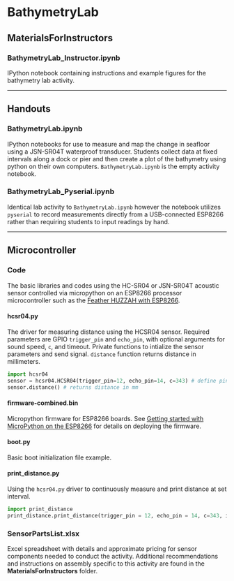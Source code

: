 # BathymetryLab
## **MaterialsForInstructors**
### BathymetryLab_Instructor.ipynb
IPython notebook containing instructions and example figures for the bathymetry lab activity.
___
## **Handouts**
### BathymetryLab.ipynb
IPython notebooks for use to measure and map the change in seafloor using a JSN-SR04T waterproof transducer.  Students collect data at fixed intervals along a dock or pier and then create a plot of the bathymetry using python on their own computers. `BathymetryLab.ipynb` is the empty activity notebook.

### BathymetryLab_Pyserial.ipynb
Identical lab activity to `BathymetryLab.ipynb` however the notebook utilizes `pyserial` to record measurements directly from a USB-connected ESP8266 rather than requiring students to input readings by hand.
___
## **Microcontroller**
### Code
The basic libraries and codes using the HC-SR04 or JSN-SR04T acoustic sensor controlled via micropython on an ESP8266 processor microcontroller such as the [Feather HUZZAH with ESP8266](https://www.adafruit.com/product/2821).

####  hcsr04.py
The driver for measuring distance using the HCSR04 sensor.  Required parameters are GPIO `trigger_pin` and `echo_pin`, with optional arguments for sound speed, `c`, and timeout. Private functions to intialize the sensor parameters and send signal.  `distance` function returns distance in millimeters.
```python
import hcsr04
sensor = hcsr04.HCSR04(trigger_pin=12, echo_pin=14, c=343) # define pins and speed of sound
sensor.distance() # returns distance in mm
```

#### firmware-combined.bin
Micropython firmware for ESP8266 boards. See [Getting started with MicroPython on the ESP8266](https://docs.micropython.org/en/latest/esp8266/tutorial/intro.html) for details on deploying the firmware.

#### boot.py
Basic boot initialization file example.

#### print_distance.py
Using the `hcsr04.py` driver to continuously measure and print distance at set interval.
```python
import print_distance
print_distance.print_distance(trigger_pin = 12, echo_pin = 14, c=343, interval=1) #interval is time in seconds
```
### SensorPartsList.xlsx
Excel spreadsheet with details and approximate pricing for sensor components needed to conduct the activity. Additional recommendations and instructions on assembly specific to this activity are found in the **MaterialsForInstructors** folder.
